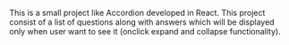 This is a small project like Accordion developed in React. This project consist of a list of questions along with answers which will be displayed only when user want to see it (onclick expand and collapse functionality).
